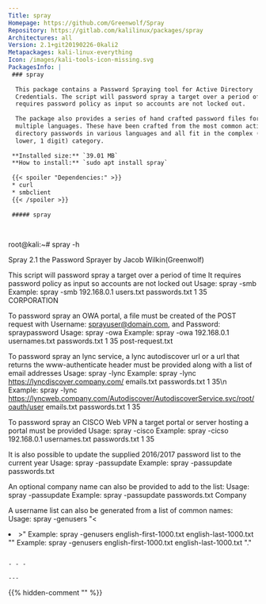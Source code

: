 ```yaml
---
Title: spray
Homepage: https://github.com/Greenwolf/Spray
Repository: https://gitlab.com/kalilinux/packages/spray
Architectures: all
Version: 2.1+git20190226-0kali2
Metapackages: kali-linux-everything 
Icon: /images/kali-tools-icon-missing.svg
PackagesInfo: |
 ### spray
 
  This package contains a Password Spraying tool for Active Directory
  Credentials. The script will password spray a target over a period of time. It
  requires password policy as input so accounts are not locked out.
   
  The package also provides a series of hand crafted password files for
  multiple languages. These have been crafted from the most common active
  directory passwords in various languages and all fit in the complex (1 Upper, 1
  lower, 1 digit) category.
 
 **Installed size:** `39.01 MB`  
 **How to install:** `sudo apt install spray`  
 
 {{< spoiler "Dependencies:" >}}
 * curl
 * smbclient
 {{< /spoiler >}}
 
 ##### spray
 
 
 ```
 root@kali:~# spray -h
 
 Spray 2.1 the Password Sprayer by Jacob Wilkin(Greenwolf)
 
 This script will password spray a target over a period of time
 It requires password policy as input so accounts are not locked out
 Usage: spray -smb <targetIP> <usernameList> <passwordList> <AttemptsPerLockoutPeriod> <LockoutPeriodInMinutes> <Domain>
 Example: spray -smb 192.168.0.1 users.txt passwords.txt 1 35 CORPORATION
 
 To password spray an OWA portal, a file must be created of the POST request with Username: sprayuser@domain.com, and Password: spraypassword
 Usage: spray -owa <targetIP> <usernameList> <passwordList> <AttemptsPerLockoutPeriod> <LockoutPeriodInMinutes> <RequestFile>
 Example: spray -owa 192.168.0.1 usernames.txt passwords.txt 1 35 post-request.txt
 
 To password spray an lync service, a lync autodiscover url or a url that returns the www-authenticate header must be provided along with a list of email addresses
 Usage: spray -lync <lyncDiscoverOrAutodiscoverUrl> <emailAddressList> <passwordList> <AttemptsPerLockoutPeriod> <LockoutPeriodInMinutes>
 Example: spray -lync https://lyncdiscover.company.com/ emails.txt passwords.txt 1 35\n
 Example: spray -lync https://lyncweb.company.com/Autodiscover/AutodiscoverService.svc/root/oauth/user emails.txt passwords.txt 1 35
 
 To password spray an CISCO Web VPN a target portal or server hosting a portal must be provided
 Usage: spray -cisco <targetURL> <usernameList> <passwordList> <AttemptsPerLockoutPeriod> <LockoutPeriodInMinutes>
 Example: spray -cicso 192.168.0.1 usernames.txt passwords.txt 1 35
 
 
 It is also possible to update the supplied 2016/2017 password list to the current year
 Usage: spray -passupdate <passwordList>
 Example: spray -passupdate passwords.txt
 
 An optional company name can also be provided to add to the list:
 Usage: spray -passupdate <passwordList> <CompanyName>
 Example: spray -passupdate passwords.txt Company
 
 A username list can also be generated from a list of common names:
 Usage: spray -genusers <firstnames> <lastnames> "<<fi><li><fn><ln>>"
 Example: spray -genusers english-first-1000.txt english-last-1000.txt "<fi><ln>"
 Example: spray -genusers english-first-1000.txt english-last-1000.txt "<fn>.<ln>"
 
 ```
 
 - - -
 
---
```

{{% hidden-comment "<!--Do not edit anything above this line-->" %}}
